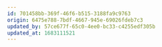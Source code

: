 ```yaml
---
id: 701458bb-369f-46f6-b515-3188fa9c9763
origin: 6475e788-7bdf-4667-945e-69026fdeb7c3
updated_by: 57ce677f-65c0-4ee0-bc33-c4255edf305b
updated_at: 1683111521
---
```

